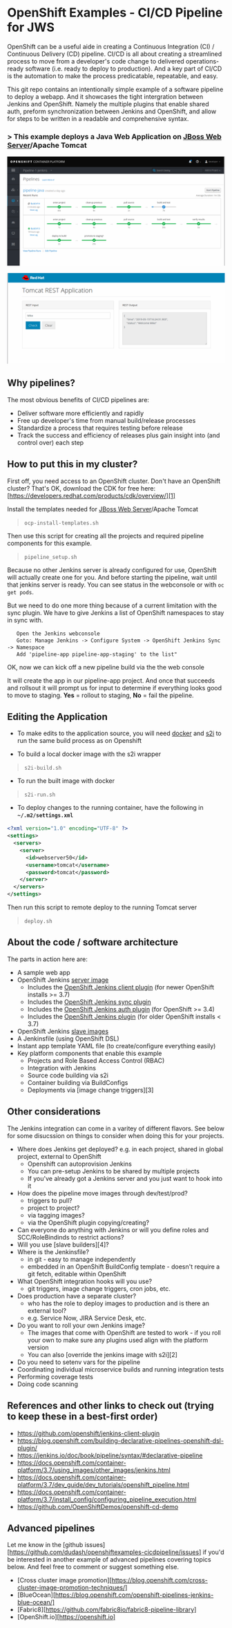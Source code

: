 # OpenShift Examples - CI/CD Pipeline for JWS
OpenShift can be a useful aide in creating a Continuous Integration (CI) / Continuous Delivery (CD) pipeline.  CI/CD is all about creating a streamlined process to move from a developer's code change to delivered operations-ready software (i.e. ready to deploy to production).  And a key part of CI/CD is the automation to make the process predicatable, repeatable, and easy.

This git repo contains an intentionally simple example of a software pipeline to deploy a webapp. And it showcases the tight intergration between Jenkins and OpenShift.  Namely the multiple plugins that enable shared auth, preform synchronization between Jenkins and OpenShift, and allow for steps to be written in a readable and comprehensive syntax.

### > This example deploys a Java Web Application on [JBoss Web Server](https://www.redhat.com/en/technologies/jboss-middleware/web-server)/Apache Tomcat

![screenshot](./screenshots/pipeline.png)

![screenshot](./screenshots/app.png)

## Why pipelines?
The most obvious benefits of CI/CD pipelines are:
* Deliver software more efficiently and rapidly
* Free up developer's time from manual build/release processes
* Standardize a process that requires testing before release
* Track the success and efficiency of releases plus gain insight into (and control over) each step


## How to put this in my cluster?
First off, you need access to an OpenShift cluster.  Don't have an OpenShift cluster?  That's OK, download the CDK for free here: [https://developers.redhat.com/products/cdk/overview/][1]

Install the templates needed for [JBoss Web Server](https://www.redhat.com/en/technologies/jboss-middleware/web-server)/Apache Tomcat

> `ocp-install-templates.sh`

Then use this script for creating all the projects and required pipeline components for this example.


 > `pipeline_setup.sh`

Because no other Jenkins server is already configured for use, OpenShift will actually create one for you.  And before starting the pipeline, wait until that jenkins server is ready.  You can see status in the webconsole or with `oc get pods`.

But we need to do one more thing because of a current limitation with the sync plugin.  We have to give Jenkins a list of OpenShift namespaces to stay in sync with.  

       Open the Jenkins webconsole
       Goto: Manage Jenkins -> Configure System -> OpenShift Jenkins Sync -> Namespace 
       Add 'pipeline-app pipeline-app-staging' to the list"

OK, now we can kick off a new pipeline build via the the web console

It will create the app in our pipeline-app project.  And once that succeeds and rollsout it will prompt us for input to determine if everything looks good to move to staging.  **Yes** = rollout to staging, **No** = fail the pipeline.

## Editing the Application

* To make edits to the application source, you will need [docker](https://www.docker.com/get-started) and [s2i](https://github.com/openshift/source-to-image) to run the same build process as on Openshift

* To build a local docker image with the s2i wrapper
> `s2i-build.sh`

* To run the built image with docker
> `s2i-run.sh`

* To deploy changes to the running container, have the following in **`~/.m2/settings.xml`**
~~~xml
<?xml version="1.0" encoding="UTF-8" ?>
<settings>
  <servers>
    <server>
      <id>webserver50</id>
      <username>tomcat</username>
      <password>tomcat</password>
    </server>
  </servers>
</settings>
~~~
Then run this script to remote deploy to the running Tomcat server
> `deploy.sh`


## About the code / software architecture
The parts in action here are:
* A sample web app
* OpenShift Jenkins [server image](https://github.com/openshift/jenkins#installation)
	- Includes the [OpenShift Jenkins client plugin](https://github.com/openshift/jenkins-client-plugin) (for newer OpenShift installs >= 3.7)
	- Includes the [OpenShift Jenkins sync plugin](https://github.com/openshift/jenkins-sync-plugin)
	- Includes the [OpenShift Jenkins auth plugin](https://github.com/openshift/jenkins-openshift-login-plugin) (for OpenShift >= 3.4)
	- Includes the [OpenShift Jenkins plugin](https://github.com/openshift/jenkins-plugin) (for older OpenShift installs < 3.7)
* OpenShift Jenkins [slave images](https://access.redhat.com/containers/#/search/jenkins%2520slave)
* A Jenkinsfile (using OpenShift DSL)
* Instant app template YAML file (to create/configure everything easily)
* Key platform components that enable this example
	- Projects and Role Based Access Control (RBAC)
	- Integration with Jenkins
	- Source code building via s2i
	- Container building via BuildConfigs
	- Deployments via [image change triggers][3]


## Other considerations
The Jenkins integration can come in a varitey of different flavors. See below for some disucssion on things to consider when doing this for your projects.
* Where does Jenkins get deployed? e.g. in each project, shared in global project, external to OpenShift
	- Openshift can autoprovision Jenkins
	- You can pre-setup Jenkins to be shared by multiple projects
	- If you've already got a Jenkins server and you just want to hook into it
* How does the pipeline move images through dev/test/prod?
	- triggers to pull?
	- project to project?
	- via tagging images?
	- via the OpenShift plugin copying/creating?
* Can everyone do anything with Jenkins or will you define roles and SCC/RoleBindinds to restrict actions?
* Will you use [slave builders][4]?
* Where is the Jenkinsfile?
	- in git - easy to manage independently
	- embedded in an OpenShift BuildConfig template - doesn't require a git fetch, editable within OpenShift
* What OpenShift integration hooks will you use?  
	- git triggers, image change triggers, cron jobs, etc.
* Does production have a separate cluster?
	- who has the role to deploy images to production and is there an external tool?
	- e.g. Service Now, JIRA Service Desk, etc.
* Do you want to roll your own Jenkins image?
	- The images that come with OpenShift are tested to work - if you roll your own to make sure any plugins used align with the platform version
	- You can also [override the jenkins image with s2i][2]
* Do you need to setenv vars for the pipeline
* Coordinating individual microservice builds and running integration tests
* Performing coverage tests
* Doing code scanning


## References and other links to check out (trying to keep these in a best-first order)
* https://github.com/openshift/jenkins-client-plugin
* https://blog.openshift.com/building-declarative-pipelines-openshift-dsl-plugin/
* https://jenkins.io/doc/book/pipeline/syntax/#declarative-pipeline
* https://docs.openshift.com/container-platform/3.7/using_images/other_images/jenkins.html
* https://docs.openshift.com/container-platform/3.7/dev_guide/dev_tutorials/openshift_pipeline.html
* https://docs.openshift.com/container-platform/3.7/install_config/configuring_pipeline_execution.html
* https://github.com/OpenShiftDemos/openshift-cd-demo


## Advanced pipelines
Let me know in the [github issues][https://github.com/dudash/openshiftexamples-cicdpipeline/issues] if you'd be interested in another example of advanced pipelines covering topics below.  And feel free to comment or suggest something else.
* [Cross cluster image promotion][https://blog.openshift.com/cross-cluster-image-promotion-techniques/]
* [BlueOcean][https://blog.openshift.com/openshift-pipelines-jenkins-blue-ocean/]
* [Fabric8][https://github.com/fabric8io/fabric8-pipeline-library]
* [OpenShift.io][https://openshift.io]

